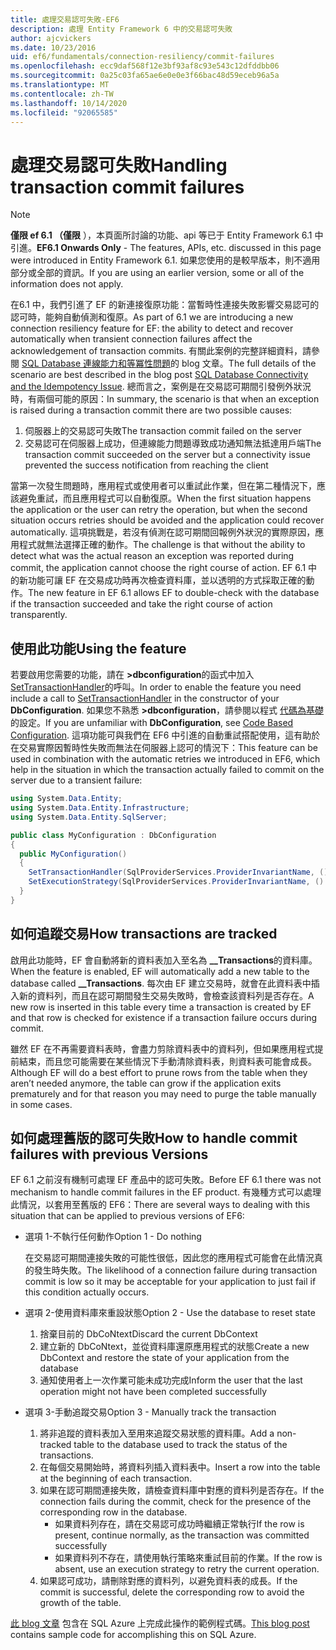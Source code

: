```yaml
---
title: 處理交易認可失敗-EF6
description: 處理 Entity Framework 6 中的交易認可失敗
author: ajcvickers
ms.date: 10/23/2016
uid: ef6/fundamentals/connection-resiliency/commit-failures
ms.openlocfilehash: ecc9daf568f12e3bf93af8c93e543c12dfddbb06
ms.sourcegitcommit: 0a25c03fa65ae6e0e0e3f66bac48d59eceb96a5a
ms.translationtype: MT
ms.contentlocale: zh-TW
ms.lasthandoff: 10/14/2020
ms.locfileid: "92065585"
---
```

# <a name="handling-transaction-commit-failures"></a><span data-ttu-id="87c17-103">處理交易認可失敗</span><span class="sxs-lookup"><span data-stu-id="87c17-103">Handling transaction commit failures</span></span>

> [!NOTE]
> <span data-ttu-id="87c17-104">**僅限 ef 6.1 （僅限** ），本頁面所討論的功能、api 等已于 Entity Framework 6.1 中引進。</span><span class="sxs-lookup"><span data-stu-id="87c17-104">**EF6.1 Onwards Only** - The features, APIs, etc. discussed in this page were introduced in Entity Framework 6.1.</span></span> <span data-ttu-id="87c17-105">如果您使用的是較早版本，則不適用部分或全部的資訊。</span><span class="sxs-lookup"><span data-stu-id="87c17-105">If you are using an earlier version, some or all of the information does not apply.</span></span>  

<span data-ttu-id="87c17-106">在6.1 中，我們引進了 EF 的新連接復原功能：當暫時性連接失敗影響交易認可的認可時，能夠自動偵測和復原。</span><span class="sxs-lookup"><span data-stu-id="87c17-106">As part of 6.1 we are introducing a new connection resiliency feature for EF: the ability to detect and recover automatically when transient connection failures affect the acknowledgement of transaction commits.</span></span> <span data-ttu-id="87c17-107">有關此案例的完整詳細資料，請參閱 [SQL Database 連線能力和等冪性問題](/archive/blogs/adonet/sql-database-connectivity-and-the-idempotency-issue)的 blog 文章。</span><span class="sxs-lookup"><span data-stu-id="87c17-107">The full details of the scenario are best described in the blog post [SQL Database Connectivity and the Idempotency Issue](/archive/blogs/adonet/sql-database-connectivity-and-the-idempotency-issue).</span></span>  <span data-ttu-id="87c17-108">總而言之，案例是在交易認可期間引發例外狀況時，有兩個可能的原因：</span><span class="sxs-lookup"><span data-stu-id="87c17-108">In summary, the scenario is that when an exception is raised during a transaction commit there are two possible causes:</span></span>  

1. <span data-ttu-id="87c17-109">伺服器上的交易認可失敗</span><span class="sxs-lookup"><span data-stu-id="87c17-109">The transaction commit failed on the server</span></span>
2. <span data-ttu-id="87c17-110">交易認可在伺服器上成功，但連線能力問題導致成功通知無法抵達用戶端</span><span class="sxs-lookup"><span data-stu-id="87c17-110">The transaction commit succeeded on the server but a connectivity issue prevented the success notification from reaching the client</span></span>  

<span data-ttu-id="87c17-111">當第一次發生問題時，應用程式或使用者可以重試此作業，但在第二種情況下，應該避免重試，而且應用程式可以自動復原。</span><span class="sxs-lookup"><span data-stu-id="87c17-111">When the first situation happens the application or the user can retry the operation, but when the second situation occurs retries should be avoided and the application could recover automatically.</span></span> <span data-ttu-id="87c17-112">這項挑戰是，若沒有偵測在認可期間回報例外狀況的實際原因，應用程式就無法選擇正確的動作。</span><span class="sxs-lookup"><span data-stu-id="87c17-112">The challenge is that without the ability to detect what was the actual reason an exception was reported during commit, the application cannot choose the right course of action.</span></span> <span data-ttu-id="87c17-113">EF 6.1 中的新功能可讓 EF 在交易成功時再次檢查資料庫，並以透明的方式採取正確的動作。</span><span class="sxs-lookup"><span data-stu-id="87c17-113">The new feature in EF 6.1 allows EF to double-check with the database if the transaction succeeded and take the right course of action transparently.</span></span>  

## <a name="using-the-feature"></a><span data-ttu-id="87c17-114">使用此功能</span><span class="sxs-lookup"><span data-stu-id="87c17-114">Using the feature</span></span>  

<span data-ttu-id="87c17-115">若要啟用您需要的功能，請在 **>dbconfiguration**的函式中加入[SetTransactionHandler](https://msdn.microsoft.com/library/system.data.entity.dbconfiguration.setdefaulttransactionhandler.aspx)的呼叫。</span><span class="sxs-lookup"><span data-stu-id="87c17-115">In order to enable the feature you need include a call to [SetTransactionHandler](https://msdn.microsoft.com/library/system.data.entity.dbconfiguration.setdefaulttransactionhandler.aspx) in the constructor of your **DbConfiguration**.</span></span> <span data-ttu-id="87c17-116">如果您不熟悉 **>dbconfiguration**，請參閱以程式 [代碼為基礎](xref:ef6/fundamentals/configuring/code-based)的設定。</span><span class="sxs-lookup"><span data-stu-id="87c17-116">If you are unfamiliar with **DbConfiguration**, see [Code Based Configuration](xref:ef6/fundamentals/configuring/code-based).</span></span> <span data-ttu-id="87c17-117">這項功能可與我們在 EF6 中引進的自動重試搭配使用，這有助於在交易實際因暫時性失敗而無法在伺服器上認可的情況下：</span><span class="sxs-lookup"><span data-stu-id="87c17-117">This feature can be used in combination with the automatic retries we introduced in EF6, which help in the situation in which the transaction actually failed to commit on the server due to a transient failure:</span></span>  

``` csharp
using System.Data.Entity;
using System.Data.Entity.Infrastructure;
using System.Data.Entity.SqlServer;

public class MyConfiguration : DbConfiguration  
{
  public MyConfiguration()  
  {  
    SetTransactionHandler(SqlProviderServices.ProviderInvariantName, () => new CommitFailureHandler());  
    SetExecutionStrategy(SqlProviderServices.ProviderInvariantName, () => new SqlAzureExecutionStrategy());  
  }  
}
```  

## <a name="how-transactions-are-tracked"></a><span data-ttu-id="87c17-118">如何追蹤交易</span><span class="sxs-lookup"><span data-stu-id="87c17-118">How transactions are tracked</span></span>  

<span data-ttu-id="87c17-119">啟用此功能時，EF 會自動將新的資料表加入至名為 **__Transactions**的資料庫。</span><span class="sxs-lookup"><span data-stu-id="87c17-119">When the feature is enabled, EF will automatically add a new table to the database called **__Transactions**.</span></span> <span data-ttu-id="87c17-120">每次由 EF 建立交易時，就會在此資料表中插入新的資料列，而且在認可期間發生交易失敗時，會檢查該資料列是否存在。</span><span class="sxs-lookup"><span data-stu-id="87c17-120">A new row is inserted in this table every time a transaction is created by EF and that row is checked for existence if a transaction failure occurs during commit.</span></span>  

<span data-ttu-id="87c17-121">雖然 EF 在不再需要資料表時，會盡力剪除資料表中的資料列，但如果應用程式提前結束，而且您可能需要在某些情況下手動清除資料表，則資料表可能會成長。</span><span class="sxs-lookup"><span data-stu-id="87c17-121">Although EF will do a best effort to prune rows from the table when they aren’t needed anymore, the table can grow if the application exits prematurely and for that reason you may need to purge the table manually in some cases.</span></span>  

## <a name="how-to-handle-commit-failures-with-previous-versions"></a><span data-ttu-id="87c17-122">如何處理舊版的認可失敗</span><span class="sxs-lookup"><span data-stu-id="87c17-122">How to handle commit failures with previous Versions</span></span>

<span data-ttu-id="87c17-123">EF 6.1 之前沒有機制可處理 EF 產品中的認可失敗。</span><span class="sxs-lookup"><span data-stu-id="87c17-123">Before EF 6.1 there was not mechanism to handle commit failures in the EF product.</span></span> <span data-ttu-id="87c17-124">有幾種方式可以處理此情況，以套用至舊版的 EF6：</span><span class="sxs-lookup"><span data-stu-id="87c17-124">There are several ways to dealing with this situation that can be applied to previous versions of EF6:</span></span>  

* <span data-ttu-id="87c17-125">選項 1-不執行任何動作</span><span class="sxs-lookup"><span data-stu-id="87c17-125">Option 1 - Do nothing</span></span>  

  <span data-ttu-id="87c17-126">在交易認可期間連接失敗的可能性很低，因此您的應用程式可能會在此情況真的發生時失敗。</span><span class="sxs-lookup"><span data-stu-id="87c17-126">The likelihood of a connection failure during transaction commit is low so it may be acceptable for your application to just fail if this condition actually occurs.</span></span>  

* <span data-ttu-id="87c17-127">選項 2-使用資料庫來重設狀態</span><span class="sxs-lookup"><span data-stu-id="87c17-127">Option 2 - Use the database to reset state</span></span>  

  1. <span data-ttu-id="87c17-128">捨棄目前的 DbCoNtext</span><span class="sxs-lookup"><span data-stu-id="87c17-128">Discard the current DbContext</span></span>  
  2. <span data-ttu-id="87c17-129">建立新的 DbCoNtext，並從資料庫還原應用程式的狀態</span><span class="sxs-lookup"><span data-stu-id="87c17-129">Create a new DbContext and restore the state of your application from the database</span></span>  
  3. <span data-ttu-id="87c17-130">通知使用者上一次作業可能未成功完成</span><span class="sxs-lookup"><span data-stu-id="87c17-130">Inform the user that the last operation might not have been completed successfully</span></span>  

* <span data-ttu-id="87c17-131">選項 3-手動追蹤交易</span><span class="sxs-lookup"><span data-stu-id="87c17-131">Option 3 - Manually track the transaction</span></span>  

  1. <span data-ttu-id="87c17-132">將非追蹤的資料表加入至用來追蹤交易狀態的資料庫。</span><span class="sxs-lookup"><span data-stu-id="87c17-132">Add a non-tracked table to the database used to track the status of the transactions.</span></span>  
  2. <span data-ttu-id="87c17-133">在每個交易開始時，將資料列插入資料表中。</span><span class="sxs-lookup"><span data-stu-id="87c17-133">Insert a row into the table at the beginning of each transaction.</span></span>  
  3. <span data-ttu-id="87c17-134">如果在認可期間連接失敗，請檢查資料庫中對應的資料列是否存在。</span><span class="sxs-lookup"><span data-stu-id="87c17-134">If the connection fails during the commit, check for the presence of the corresponding row in the database.</span></span>  
     * <span data-ttu-id="87c17-135">如果資料列存在，請在交易認可成功時繼續正常執行</span><span class="sxs-lookup"><span data-stu-id="87c17-135">If the row is present, continue normally, as the transaction was committed successfully</span></span>  
     * <span data-ttu-id="87c17-136">如果資料列不存在，請使用執行策略來重試目前的作業。</span><span class="sxs-lookup"><span data-stu-id="87c17-136">If the row is absent, use an execution strategy to retry the current operation.</span></span>  
  4. <span data-ttu-id="87c17-137">如果認可成功，請刪除對應的資料列，以避免資料表的成長。</span><span class="sxs-lookup"><span data-stu-id="87c17-137">If the commit is successful, delete the corresponding row to avoid the growth of the table.</span></span>  

<span data-ttu-id="87c17-138">[此 blog 文章](/archive/blogs/adonet/sql-database-connectivity-and-the-idempotency-issue) 包含在 SQL Azure 上完成此操作的範例程式碼。</span><span class="sxs-lookup"><span data-stu-id="87c17-138">[This blog post](/archive/blogs/adonet/sql-database-connectivity-and-the-idempotency-issue) contains sample code for accomplishing this on SQL Azure.</span></span>  
